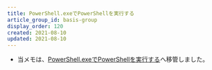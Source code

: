 ```yaml
---
title: PowerShell.exeでPowerShellを実行する
article_group_id: basis-group
display_order: 120
created: 2021-08-10
updated: 2021-08-10
---
```

- 当メモは、[PowerShell.exeでPowerShellを実行する](https://thinktwice.tech/it/powershell/running_powershell_with_powershell_exe/)へ移管しました。
